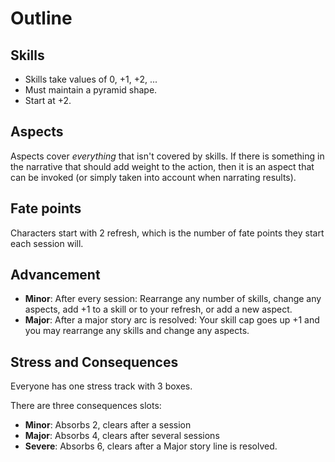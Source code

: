 # Outline

## Skills

* Skills take values of 0, +1, +2, ...
* Must maintain a pyramid shape.
* Start at +2.

## Aspects

Aspects cover *everything* that isn't covered by skills. If there is something
in the narrative that should add weight to the action, then it is an aspect
that can be invoked (or simply taken into account when narrating results).

## Fate points

Characters start with 2 refresh, which is the number of fate points they start
each session will.

## Advancement

* **Minor**: After every session: Rearrange any number of skills, change any
  aspects, add +1 to a skill or to your refresh, or add a new aspect.
* **Major**: After a major story arc is resolved: Your skill cap goes up +1
  and you may rearrange any skills and change any aspects.

## Stress and Consequences

Everyone has one stress track with 3 boxes.

There are three consequences slots:
* **Minor**: Absorbs 2, clears after a session
* **Major**: Absorbs 4, clears after several sessions 
* **Severe**: Absorbs 6, clears after a Major story line is resolved.
